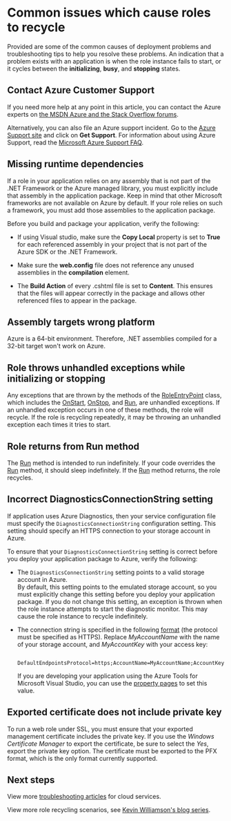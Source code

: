 <properties
   pageTitle="Common causes of Cloud Service roles recycling | Microsoft Azure"
   description="A cloud service role that sudden recycles can cause significant downtime. Here are some common issues that cause roles to be recycled, which may help imporve downtime."
   services="cloud-services"
   documentationCenter=""
   authors="dalechen"
   manager="felixwu"
   editor=""
   tags="top-support-issue"/>

<tags
   ms.service="cloud-services"
   ms.devlang="na"
   ms.topic="article"
   ms.tgt_pltfrm="na"
   ms.workload="tbd"
   ms.date="01/20/2016"
   ms.author="daleche" />

# Common issues which cause roles to recycle
Provided are some of the common causes of deployment problems and troubleshooting tips to help you resolve these problems. An indication that a problem exists with an application is when the role instance fails to start, or it cycles between the **initializing**, **busy**, and **stopping** states.

## Contact Azure Customer Support
If you need more help at any point in this article, you can contact the Azure experts on [the MSDN Azure and the Stack Overflow forums](https://azure.microsoft.com/support/forums/).

Alternatively, you can also file an Azure support incident. Go to the [Azure Support site](https://azure.microsoft.com/support/options/) and click on **Get Support**. For information about using Azure Support, read the [Microsoft Azure Support FAQ](https://azure.microsoft.com/support/faq/).

## Missing runtime dependencies
If a role in your application relies on any assembly that is not part of the .NET Framework or the Azure managed library, you must explicitly include that assembly in the application package. Keep in mind that other Microsoft frameworks are not available on Azure by default. If your role relies on such a framework, you must add those assemblies to the application package.

Before you build and package your application, verify the following:

* If using Visual studio, make sure the **Copy Local** property is set to **True** for each referenced assembly in your project that is not part of the Azure SDK or the .NET Framework.

* Make sure the **web.config** file does not reference any unused assemblies in the **compilation** element.

* The **Build Action** of every .cshtml file is set to **Content**. This ensures that the files will appear correctly in the package and allows other referenced files to appear in the package.


## Assembly targets wrong platform
Azure is a 64-bit environment. Therefore, .NET assemblies compiled for a 32-bit target won't work on Azure.

## Role throws unhandled exceptions while initializing or stopping
Any exceptions that are thrown by the methods of the [RoleEntryPoint](https://msdn.microsoft.com/library/microsoft.windowsazure.serviceruntime.roleentrypoint.aspx) class, which includes the [OnStart](https://msdn.microsoft.com/library/microsoft.windowsazure.serviceruntime.roleentrypoint.onstart.aspx), [OnStop](https://msdn.microsoft.com/library/microsoft.windowsazure.serviceruntime.roleentrypoint.onstop.aspx), and [Run](https://msdn.microsoft.com/library/microsoft.windowsazure.serviceruntime.roleentrypoint.run.aspx), are unhandled exceptions. If an unhandled exception occurs in one of these methods, the role will recycle. If the role is recycling repeatedly, it may be throwing an unhandled exception each times it tries to start.

## Role returns from Run method
The [Run](https://msdn.microsoft.com/library/microsoft.windowsazure.serviceruntime.roleentrypoint.run.aspx) method is intended to run indefinitely. If your code overrides the [Run](https://msdn.microsoft.com/library/microsoft.windowsazure.serviceruntime.roleentrypoint.run.aspx) method, it should sleep indefinitely. If the [Run](https://msdn.microsoft.com/library/microsoft.windowsazure.serviceruntime.roleentrypoint.run.aspx) method returns, the role recycles.

## Incorrect DiagnosticsConnectionString setting
If application uses Azure Diagnostics, then your service configuration file must specify the `DiagnosticsConnectionString` configuration setting. This setting should specify an HTTPS connection to your storage account in Azure.

To ensure that your `DiagnosticsConnectionString` setting is correct before you deploy your application package to Azure, verify the following:  

* The `DiagnosticsConnectionString` setting points to a valid storage account in Azure.  
By default, this setting points to the emulated storage account, so you must explicitly change this setting before you deploy your application package. If you do not change this setting, an exception is thrown when the role instance attempts to start the diagnostic monitor. This may cause the role instance to recycle indefinitely.

* The connection string is specified in the following [format](../storage/storage-configure-connection-string.md) (the protocol must be specified as HTTPS). Replace *MyAccountName* with the name of your storage account, and *MyAccountKey* with your access key:    

        DefaultEndpointsProtocol=https;AccountName=MyAccountName;AccountKey=MyAccountKey

  If you are developing your application using the Azure Tools for Microsoft Visual Studio, you can use the [property pages](https://msdn.microsoft.com/library/ee405486) to set this value.


## Exported certificate does not include private key
To run a web role under SSL, you must ensure that your exported management certificate includes the private key. If you use the *Windows Certificate Manager* to export the certificate, be sure to select the *Yes*, export the private key option. The certificate must be exported to the PFX format, which is the only format currently supported.

## Next steps
View more [troubleshooting articles](..\?tag=top-support-issueservice=cloud-services.md) for cloud services.

View more role recycling scenarios, see [Kevin Williamson's blog series](http://blogs.msdn.com/b/kwill/archive/2013/08/09/windows-azure-paas-compute-diagnostics-data.aspx).

[RoleEntryPoint]: https://msdn.microsoft.com/library/microsoft.windowsazure.serviceruntime.roleentrypoint.aspx
[OnStart]: https://msdn.microsoft.com/library/microsoft.windowsazure.serviceruntime.roleentrypoint.onstart.aspx
[OnStop]: https://msdn.microsoft.com/library/microsoft.windowsazure.serviceruntime.roleentrypoint.onstop.aspx
[Run]: https://msdn.microsoft.com/library/microsoft.windowsazure.serviceruntime.roleentrypoint.run.aspx
